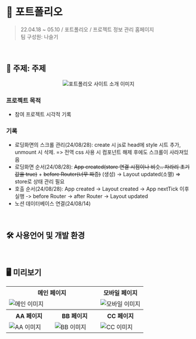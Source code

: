 # 🎁 포트폴리오
> 22.04.18 ~ 05.10 / 포트폴리오 / 프로젝트 정보 관리 홈페이지  
> 팀 구성원: 나슬기
<br/>

## 📖 주제: 주제
<div align="center">

<img alt="포트폴리오 사이트 소개 이미지" src=""/>

</div>

### 프로젝트 목적
+ 참여 프로젝트 시각적 기록

### 기록
+ 로딩화면의 스크롤 관리(24/08/28): create 시 js로 head에 style 시트 추가, unmount 시 삭제. => 전역 css 사용 시 컴포넌트 해제 후에도 스크롤이 사라져있음
+ 로딩화면 순서(24/08/28): ~~App created(store 연결 시점이나 비슷.. 차라리 초기값을 true)~~ + ~~before Router(너무 짜증)~~ (생성) -> Layout updated(소멸) => store로 상태 관리 필요
+ 호출 순서(24/08/28): App created -> Layout created -> App nextTick 이후 실행 -> before Router -> after Router -> Layout updated
+ 노션 데이터베이스 연결(24/08/14)
<br/>

## 🛠 사용언어 및 개발 환경
<div align="center">
</div>
<br/>

## 🖥 미리보기
<table>
    <tr>
        <th colspan="2" width="50%">메인 페이지</th>
        <th width="50%">모바일 페이지</th>
    </tr>
    <tr>
        <td colspan="2"><img alt="메인 이미지" src=""/></td>
        <td><img alt="모바일 이미지" src=""/></td>
    </tr>
    <tr>
        <th width="33.33%">AA 페이지</th>
        <th width="33.33%">BB 페이지</th>
        <th width="33.33%">CC 페이지</th>
    </tr>
    <tr>
        <td><img alt="AA 이미지" src=""/></td>
        <td><img alt="BB 이미지" src=""/></td>
        <td><img alt="CC 이미지" src=""/></td>
    </tr>
</table>
